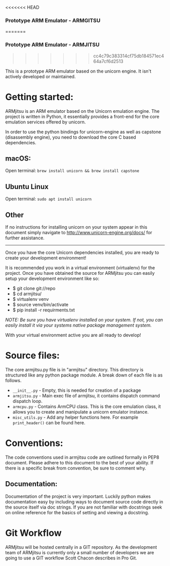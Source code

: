 <<<<<<< HEAD
### Prototype ARM Emulator - ARMGITSU

=======
### Prototype ARM Emulator - ARMJITSU
>>>>>>> cc4c79c383314cf75db184571ec464a7cf6d2513

This is a prototype ARM emulator based on the unicorn engine. It isn't actively developed or maintained.

# Getting started:

ARMjitsu is an ARM emulator based on the Unicorn emulation engine. The project is written in Python, it essentially provides a front-end for the core emulation
services offered by unicorn.

In order to use the python bindings for unicorn-engine as well as capstone (disassembly engine), you need to download the core C based dependencies.

## macOS:
Open terminal:
`brew install unicorn && brew install capstone`

## Ubuntu Linux
Open terminal:
`sudo apt install unicorn`

## Other

If no instructions for installing unicorn on your system appear in this document simply navigate to http://www.unicorn-engine.org/docs/ for further
assistance.

------------

Once you have the core Unicorn dependencies installed, you are ready to create your development environment!

It is recommended you work in a virtual environment (virtualenv) for the project.
Once you have obtained the source for ARMjitsu you can easily setup your development environment like so:


- $ git clone git://repo
- $ cd armjitsu/
- $ virtualenv venv
- $ source venv/bin/activate
- $ pip install -r requirments.txt

*NOTE: Be sure you have virtualenv installed on your system. If not, you can easily install it via your systems native package management system.*

With your virtual environment active you are all ready to develop!


# Source files:
The core armjitsu.py file is in "armjitsu" directory. This directory is structured like any python package module.
A break down of each file is as follows.

- `__init__.py` - Empty, this is needed for creation of a package
- `armjitsu.py` - Main exec file of armjitsu, it contains dispatch command dispatch loop. 
- `armcpu.py`   - Contains ArmCPU class. This is the core emulation class, it allows you to create and manipulate a unicorn emulator instance.
- `misc_utils.py` - Add any helper functions here. For example `print_header()` can be found here.


# Conventions:

The code conventions used in armjitsu code are outlined formally in PEP8 document. Please adhere to this document to the best of your ability.
If there is a specific break from convention, be sure to comment why.


## Documentation:

Documentation of the project is very important. Luckily python makes documentation easy by including ways to document source code directly in the source itself via doc strings. 
If you are not familiar with docstrings seek on online reference for the basics of setting and viewing a docstring.


# Git Workflow

ARMjitsu will be hosted centrally in a GIT repository. As the development team of ARMjitsu is currently only a small number of developers we are going to use a GIT workflow Scott Chacon describes in Pro Git.

